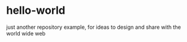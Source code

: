 # hello-world
just another repository example, for ideas to design and share with the world wide web
